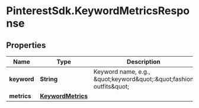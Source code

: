 # PinterestSdk.KeywordMetricsResponse

## Properties

Name | Type | Description | Notes
------------ | ------------- | ------------- | -------------
**keyword** | **String** | Keyword name, e.g., \&quot;keyword\&quot;:\&quot;fashion outfits\&quot; | [optional] 
**metrics** | [**KeywordMetrics**](KeywordMetrics.md) |  | [optional] 



